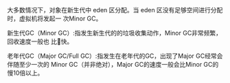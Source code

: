 ⼤多数情况下，对象在新⽣代中 eden 区分配。当 eden 区没有⾜够空间进⾏分配时，虚拟机将发起⼀ 次Minor GC。 

新⽣代GC（Minor GC）:指发⽣新⽣代的的垃圾收集动作，Minor GC⾮常频繁，回收速度⼀般也 ⽐᫾快。 

⽼年代GC（Major GC/Full GC）:指发⽣在⽼年代的GC，出现了Major GC经常会伴随⾄少⼀次的 Minor GC（并⾮绝对），Major GC的速度⼀般会⽐Minor GC的慢10倍以上。 